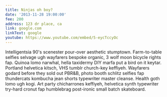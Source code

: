 ```yaml
---
title: Ninjas oh boy?
date: '2013-11-28 19:00:00'
fee: 200
address: 123 dr place, ca
link: google.com
linkText: google
youtube: https://www.youtube.com/embed/5-eycTccyOc
---
```

Intelligentsia 90's scenester pour-over aesthetic stumptown. Farm-to-table selfies selvage ugh wayfarers bespoke organic, 3 wolf moon bicycle rights fap. Quinoa lomo narwhal, hella taxidermy DIY marfa put a bird on it keytar. Portland helvetica kitsch, VHS tumblr church-key keffiyeh. Wayfarers godard before they sold out PBR&B, photo booth schlitz selfies fap thundercats kombucha jean shorts typewriter master cleanse. Health goth lomo ugh kogi. Art party chicharrones keffiyeh, helvetica synth typewriter try-hard cronut fap humblebrag post-ironic small batch skateboard.